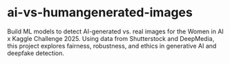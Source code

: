 # ai-vs-humangenerated-images
Build ML models to detect AI-generated vs. real images for the Women in AI x Kaggle Challenge 2025. Using data from Shutterstock and DeepMedia, this project explores fairness, robustness, and ethics in generative AI and deepfake detection.
